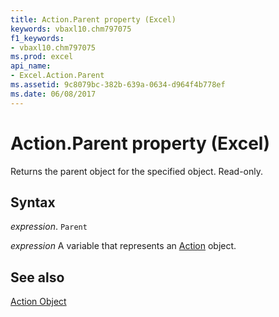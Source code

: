 ```yaml
---
title: Action.Parent property (Excel)
keywords: vbaxl10.chm797075
f1_keywords:
- vbaxl10.chm797075
ms.prod: excel
api_name:
- Excel.Action.Parent
ms.assetid: 9c8079bc-382b-639a-0634-d964f4b778ef
ms.date: 06/08/2017
---
```



# Action.Parent property (Excel)

Returns the parent object for the specified object. Read-only.


## Syntax

 _expression_. `Parent`

 _expression_ A variable that represents an [Action](Excel.Action.md) object.


## See also


[Action Object](Excel.Action.md)

